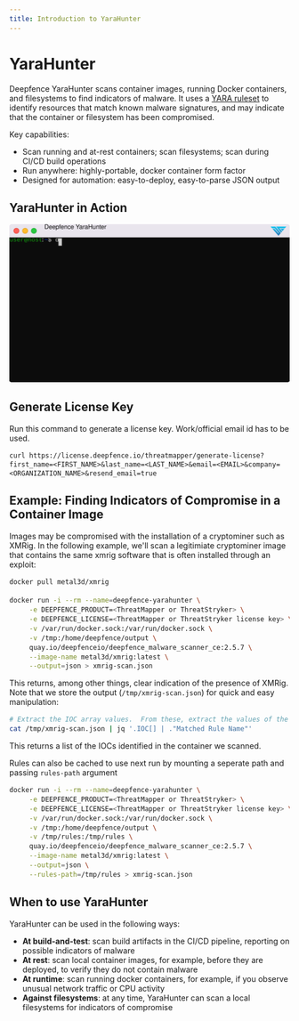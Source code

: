 ```yaml
---
title: Introduction to YaraHunter
---
```


# YaraHunter

Deepfence YaraHunter scans container images, running Docker containers, and filesystems to find indicators of malware. It uses a [YARA ruleset](https://github.com/deepfence/yara-rules) to identify resources that match known malware signatures, and may indicate that the container or filesystem has been compromised.


Key capabilities:

 * Scan running and at-rest containers; scan filesystems; scan during CI/CD build operations
 * Run anywhere: highly-portable, docker container form factor
 * Designed for automation: easy-to-deploy, easy-to-parse JSON output


## YaraHunter in Action

![Yadare in Action](img/yarahunter.svg)

## Generate License Key

Run this command to generate a license key. Work/official email id has to be used.
```shell
curl https://license.deepfence.io/threatmapper/generate-license?first_name=<FIRST_NAME>&last_name=<LAST_NAME>&email=<EMAIL>&company=<ORGANIZATION_NAME>&resend_email=true
```

## Example: Finding Indicators of Compromise in a Container Image

Images may be compromised with the installation of a cryptominer such as XMRig.  In the following example, we'll scan a legitimiate cryptominer image that contains the same xmrig software that is often installed through an exploit:

```bash
docker pull metal3d/xmrig

docker run -i --rm --name=deepfence-yarahunter \
     -e DEEPFENCE_PRODUCT=<ThreatMapper or ThreatStryker> \
     -e DEEPFENCE_LICENSE=<ThreatMapper or ThreatStryker license key> \
     -v /var/run/docker.sock:/var/run/docker.sock \
     -v /tmp:/home/deepfence/output \
     quay.io/deepfenceio/deepfence_malware_scanner_ce:2.5.7 \
     --image-name metal3d/xmrig:latest \
     --output=json > xmrig-scan.json
```

This returns, among other things, clear indication of the presence of XMRig.  Note that we store the output (`/tmp/xmrig-scan.json`) for quick and easy manipulation:

```bash
# Extract the IOC array values.  From these, extract the values of the 'Matched Rule Name' key
cat /tmp/xmrig-scan.json | jq '.IOC[] | ."Matched Rule Name"'
```

This returns a list of the IOCs identified in the container we scanned.

Rules can also be cached to use next run by mounting a seperate path and passing `rules-path` argument
```bash
docker run -i --rm --name=deepfence-yarahunter \
     -e DEEPFENCE_PRODUCT=<ThreatMapper or ThreatStryker> \
     -e DEEPFENCE_LICENSE=<ThreatMapper or ThreatStryker license key> \
     -v /var/run/docker.sock:/var/run/docker.sock \
     -v /tmp:/home/deepfence/output \
     -v /tmp/rules:/tmp/rules \
     quay.io/deepfenceio/deepfence_malware_scanner_ce:2.5.7 \
     --image-name metal3d/xmrig:latest \
     --output=json \
     --rules-path=/tmp/rules > xmrig-scan.json
```

## When to use YaraHunter

YaraHunter can be used in the following ways:

 * **At build-and-test**: scan build artifacts in the CI/CD pipeline, reporting on possible indicators of malware
 * **At rest**: scan local container images, for example, before they are deployed, to verify they do not contain malware
 * **At runtime**: scan running docker containers, for example, if you observe unusual network traffic or CPU activity
 * **Against filesystems**: at any time, YaraHunter can scan a local filesystems for indicators of compromise